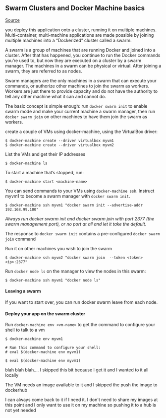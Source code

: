 ## Swarm Clusters and Docker Machine basics

[Source](https://docs.docker.com/get-started/part4/)

you deploy this application onto a cluster, running it on multiple machines. Multi-container, multi-machine applications are made possible by joining multiple machines into a “Dockerized” cluster called a swarm.

A swarm is a group of machines that are running Docker and joined into a cluster. After that has happened, you continue to run the Docker commands you’re used to, but now they are executed on a cluster by a swarm manager. The machines in a swarm can be physical or virtual. After joining a swarm, they are referred to as nodes.

Swarm managers are the only machines in a swarm that can execute your commands, or authorize other machines to join the swarm as workers. Workers are just there to provide capacity and do not have the authority to tell any other machine what it can and cannot do.

The basic concept is simple enough: run `docker swarm init` to enable swarm mode and make your current machine a swarm manager, then run `docker swarm join` on other machines to have them join the swarm as workers.

create a couple of VMs using docker-machine, using the VirtualBox driver:

`$ docker-machine create --driver virtualbox myvm1`  
`$ docker-machine create --driver virtualbox myvm2`

List the VMs and get their IP addresses

`$ docker-machine ls`

To start a machine that’s stopped, run:

`$ docker-machine start <machine-name>`


You can send commands to your VMs using `docker-machine ssh`. Instruct myvm1 to become a swarm manager with `docker swarm init`.

`$ docker-machine ssh myvm1 "docker swarm init --advertise-addr 192.168.99.100"`

_Always run docker swarm init and docker swarm join with port 2377 (the swarm management port), or no port at all and let it take the default._

The response to `docker swarm init` contains a pre-configured `docker swarm join` command

Run it on other machines you wish to join the swarm

`$ docker-machine ssh myvm2 "docker swarm join  --token <token> <ip>:2377"`


Run `docker node ls` on the manager to view the nodes in this swarm:

`$ docker-machine ssh myvm1 "docker node ls"`




#### Leaving a swarm

If you want to start over, you can run docker swarm leave from each node.


#### Deploy your app on the swarm cluster

Run `docker-machine env <vm-name>` to get the command to configure your shell to talk to a vm

`$ docker-machine env myvm1`

```
# Run this command to configure your shell:
# eval $(docker-machine env myvm1)
```

`$ eval $(docker-machine env myvm1)`


blah blah blah.... I skipped this bit because I get it and I wanted to it all locally

The VM needs an image available to it and I skipped the push the image to dockerhub

I can always come back to it if I need it. I don't need to share my images at this point and I only want to use it on my
machine so pushing it to a hub is not yet needed



